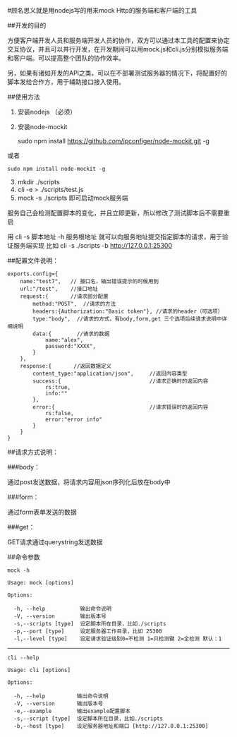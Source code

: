 #顾名思义就是用nodejs写的用来mock Http的服务端和客户端的工具

##开发的目的

方便客户端开发人员和服务端开发人员的协作，双方可以通过本工具的配置来协定交互协议，并且可以并行开发，在开发期间可以用mock.js和cli.js分别模拟服务端和客户端。可以提高整个团队的协作效率。

另，如果有诸如开发的API之类，可以在不部署测试服务器的情况下，将配置好的脚本发给合作方，用于辅助接口接入使用。

##使用方法
1. 安装nodejs （必须）
2. 安装node-mockit 
    
    sudo npm install https://github.com/ipconfiger/node-mockit.git -g
    
  或者
  
    sudo npm install node-mockit -g
   
3. mkdir ./scripts
3. cli -e > ./scripts/test.js
4. mock -s ./scripts  即可启动mock服务端

服务自己会检测配置脚本的变化，并且立即更新，所以修改了测试脚本后不需要重启

用  cli -s 脚本地址 -h 服务根地址  就可以向服务地址提交指定脚本的请求，用于验证服务端实现
比如 cli -s ./scripts -b http://127.0.0.1:25300


##配置文件说明：

    exports.config={
	    name:"test7",   // 接口名，输出错误提示的时候用到
	    url:"/test",    //接口地址
	    request:{       //请求部分配置
	        method:"POST",  //请求的方法
	        headers:{Authorization:"Basic token"}, //请求的header（可选项）
	        type:"body",  //请求的方式，有body,form,get 三个选项后续请求说明中详细说明
	        data:{        //请求的数据
	            name:"alex",
	            password:"XXXX",
	        }
	    },
	    response:{       //返回数据定义
	        content_type:"application/json",     //返回内容类型
	        success:{                            //请求正确时的返回内容
	            rs:true,
	            info:""
	        },
	        error:{                              //请求错误时的返回内容
	            rs:false,
	            error:"error info"
	        }
	    }
	}
	

##请求方式说明：

###body：

通过post发送数据，将请求内容用json序列化后放在body中

###form：

通过form表单发送的数据

###get：

GET请求通过querystring发送数据

##命令参数

    mock -h

    Usage: mock [options]

    Options:

      -h, --help           输出命令说明
      -V, --version        输出版本号
      -s,--scripts [type]  设定脚本所在目录，比如./scripts
      -p,--port [type]     设定服务器工作目录，比如 25300
      -l,--level [type]    设定请求验证级别0=不检测 1=只检测键 2=全检测 默认：1
      


---------------------------------------------------------------------------

    cli --help

    Usage: cli [options]

    Options:

      -h, --help          输出命令说明
      -V, --version       输出版本号
      -e,--example        输出example配置脚本
      -s,--script [type]  设定脚本所在目录，比如./scripts
      -b,--host [type]    设定服务器地址和端口 [http://127.0.0.1:25300]
